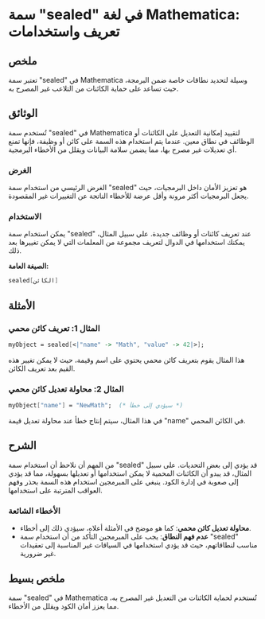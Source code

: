 <!--
Meta Description: # سمة "sealed" في لغة Mathematica: تعريف واستخدامات ## ملخص تعتبر سمة "sealed" في Mathematica وسيلة لتحديد نطاقات خاصة ضمن البرمجة، حيث تساعد على حماي...
Meta Keywords: sealed, على, سمة, mathematica, غير
-->

# سمة "sealed" في لغة Mathematica: تعريف واستخدامات

## ملخص
تعتبر سمة "sealed" في Mathematica وسيلة لتحديد نطاقات خاصة ضمن البرمجة، حيث تساعد على حماية الكائنات من التلاعب غير المصرح به.

## الوثائق
تُستخدم سمة "sealed" في Mathematica لتقييد إمكانية التعديل على الكائنات أو الوظائف في نطاق معين. عندما يتم استخدام هذه السمة على كائن أو وظيفة، فإنها تمنع أي تعديلات غير مصرح بها، مما يضمن سلامة البيانات ويقلل من الأخطاء البرمجية.

### الغرض
الغرض الرئيسي من استخدام سمة "sealed" هو تعزيز الأمان داخل البرمجيات، حيث يجعل البرمجيات أكثر مرونة وأقل عرضة للأخطاء الناتجة عن التغييرات غير المقصودة.

### الاستخدام
يمكن استخدام سمة "sealed" عند تعريف كائنات أو وظائف جديدة. على سبيل المثال، يمكنك استخدامها في الدوال لتعريف مجموعة من المعلمات التي لا يمكن تغييرها بعد ذلك.

**الصيغة العامة:**
```mathematica
sealed[الكائن]
```

## الأمثلة
### المثال 1: تعريف كائن محمي
```mathematica
myObject = sealed[<|"name" -> "Math", "value" -> 42|>];
```
هذا المثال يقوم بتعريف كائن محمي يحتوي على اسم وقيمة، حيث لا يمكن تغيير هذه القيم بعد تعريف الكائن.

### المثال 2: محاولة تعديل كائن محمي
```mathematica
myObject["name"] = "NewMath";  (* سيؤدي إلى خطأ *)
```
في هذا المثال، سيتم إنتاج خطأ عند محاولة تعديل قيمة "name" في الكائن المحمي.

## الشرح
من المهم أن نلاحظ أن استخدام سمة "sealed" قد يؤدي إلى بعض التحديات. على سبيل المثال، قد يبدو أن الكائنات المحمية لا يمكن استخدامها أو تعديلها بسهولة، مما قد يؤدي إلى صعوبة في إدارة الكود. ينبغي على المبرمجين استخدام هذه السمة بحذر وفهم العواقب المترتبة على استخدامها.

### الأخطاء الشائعة
- **محاولة تعديل كائن محمي**: كما هو موضح في الأمثلة أعلاه، سيؤدي ذلك إلى أخطاء.
- **عدم فهم النطاق**: يجب على المبرمجين التأكد من أن استخدام سمة "sealed" مناسب لنطاقاتهم، حيث قد يؤدي استخدامها في السياقات غير المناسبة إلى تعقيدات غير ضرورية.

## ملخص بسيط
سمة "sealed" في Mathematica تُستخدم لحماية الكائنات من التعديل غير المصرح به، مما يعزز أمان الكود ويقلل من الأخطاء.